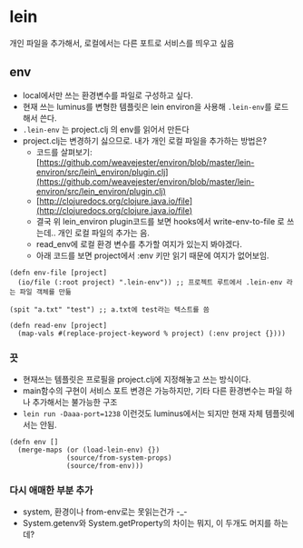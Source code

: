 # lein

개인 파일을 추가해서, 로컬에서는 다른 포트로 서비스를 띄우고 싶음

## env

* local에서만 쓰는 환경변수를 파일로 구성하고 싶다.
* 현재 쓰는 luminus를 변형한 템플릿은 lein environ을 사용해 `.lein-env`를 로드해서 쓴다.
* `.lein-env` 는 project.clj 의  env를 읽어서 만든다
* project.clj는 변경하기 싫으므로. 내가 개인 로컬 파일을 추가하는 방법은?
  * 코드를 살펴보기: [https://github.com/weavejester/environ/blob/master/lein-environ/src/lein\_environ/plugin.clj](https://github.com/weavejester/environ/blob/master/lein-environ/src/lein_environ/plugin.clj)
  * [http://clojuredocs.org/clojure.java.io/file](http://clojuredocs.org/clojure.java.io/file)
  * 결국 위 lein\_environ plugin코드를 보면 hooks에서 write-env-to-file 로 쓰는데.. 개인 로컬 파일의 추가는 음.
  * read\_env에 로컬 환경 변수를 추가할 여지가 있는지 봐야겠다.
  * 아래 코드를 보면 project에서 :env 키만 읽기 때문에 여지가 없어보임.

```text
(defn env-file [project]
  (io/file (:root project) ".lein-env")) ;; 프로젝트 루트에서 .lein-env 라는 파일 객체를 만듦  

(spit "a.txt" "test") ;; a.txt에 test라는 텍스트를 씀

(defn read-env [project]
  (map-vals #(replace-project-keyword % project) (:env project {})))
```

### 끗

* 현재쓰는 템플릿은 프로필을 project.clj에 지정해놓고 쓰는 방식이다.
* main함수의 구현이 서비스 포트 변경은 가능하지만, 기타 다른 환경변수는 파일 하나 추가해서는 불가능한 구조
* `lein run -Daaa-port=1238` 이런것도 luminus에서는 되지만 현재 자체 템플릿에서는 안됨.

```text
(defn env []
  (merge-maps (or (load-lein-env) {})
              (source/from-system-props)
              (source/from-env)))
```

### 다시 애매한 부분 추가

* system, 환경이나 from-env로는 못읽는건가 -\_-
* System.getenv와  System.getProperty의 차이는 뭐지, 이 두개도 머지를 하는데?

